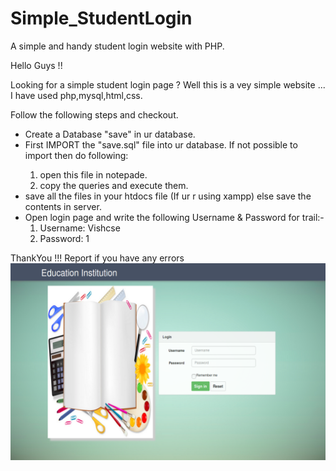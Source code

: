 # Simple_StudentLogin
A simple and handy student login website with PHP.

Hello Guys !!

Looking for a simple student login page ? Well this is a vey simple website ... 
I have used php,mysql,html,css.

Follow the following steps and checkout.
<ul>
<li> Create a Database "save" in ur database.</li>
<li> First IMPORT the "save.sql" file into ur database. If not possible to import then do following: </li>
<ol>
   <li>open this file in notepade. </li>
   <li>copy the queries and execute them. </li>
</ol>
<li> save all the files in your htdocs file (If ur r using xampp) else save the contents in server.</li>
<li> Open login page and write the following Username & Password for trail:-
<ol>
	<li>	Username: Vishcse </li>
	<li>	Password: 1 </li>
</ol>
</li>
</ul>
ThankYou !!! Report if you have any errors


<img src="preview.png">

